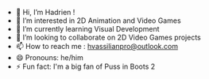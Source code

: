- 👋 Hi, I’m Hadrien !
- 👀 I’m interested in 2D Animation and Video Games
- 🌱 I’m currently learning Visual Development
- 💞️ I’m looking to collaborate on 2D Video Games projects 
- 📫 How to reach me : hvassilianpro@outlook.com
- 😄 Pronouns: he/him
- ⚡ Fun fact: I'm a big fan of Puss in Boots 2
